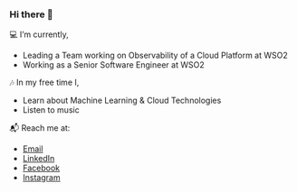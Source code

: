 ### Hi there 👋

💻 I’m currently,
- Leading a Team working on Observability of a Cloud Platform at WSO2
- Working as a Senior Software Engineer at WSO2

🎶 In my free time I,
- Learn about Machine Learning & Cloud Technologies
- Listen to music

📬 Reach me at:
- [Email](nadunrds@gmail.com)
- [LinkedIn](https://www.linkedin.com/in/nadundesilva)
- [Facebook](https://www.facebook.com/nadunrds)
- [Instagram](https://www.instagram.com/nadunrds)
